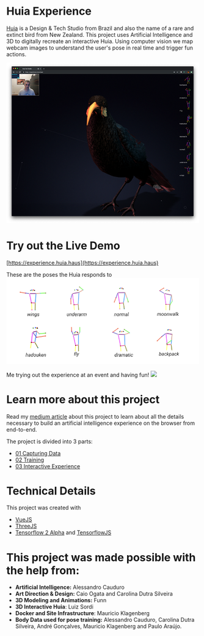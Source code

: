 # Huia Experience

[Huia](https://huia.haus) is a Design & Tech Studio from Brazil and also the name of a rare and extinct bird from New Zealand. This project uses Artificial Intelligence and 3D to digitally recreate an interactive Huia. Using computer vision we map webcam images to understand the user's pose in real time and trigger fun actions.

![](./assets/huia_screenshot.png)

# Try out the Live Demo

[https://experience.huia.haus](https://experience.huia.haus)


These are the poses the Huia responds to
![](assets/poses.png)

Me trying out the experience at an event and having fun!
![](assets/huia_proxxima.gif)

# Learn more about this project

Read my [medium article](https://medium.com/@alessandrocauduro/creating-an-interactive-artificial-intelligence-experience-on-the-browser-with-tensorflow-ea205ee08c02) about this project to learn about all the details necessary to build an artificial intelligence experience on the browser from end-to-end.

The project is divided into 3 parts:

- [01 Capturing Data](./01_capture/)
- [02 Training](./02_train/)
- [03 Interactive Experience](./03_experience/)


# Technical Details
This project was created with 
- [VueJS](http://vue.js)
- [ThreeJS](http://three.js) 
- [Tensorflow 2 Alpha](http://tensorflow.org/) and [TensorflowJS](http://tensorflow.org/js)


# This project was made possible with the help from:
- **Artificial Intelligence:** Alessandro Cauduro
- **Art Direction & Design:** Caio Ogata and Carolina Dutra Silveira
- **3D Modeling and Animations:** Funn
- **3D Interactive Huia**: Luiz Sordi
- **Docker and Site Infrastructure**: Mauricio Klagenberg
- **Body Data used for pose training:** Alessandro Cauduro, Carolina Dutra Silveira, André Gonçalves, Mauricio Klagenberg and Paulo Araújo.